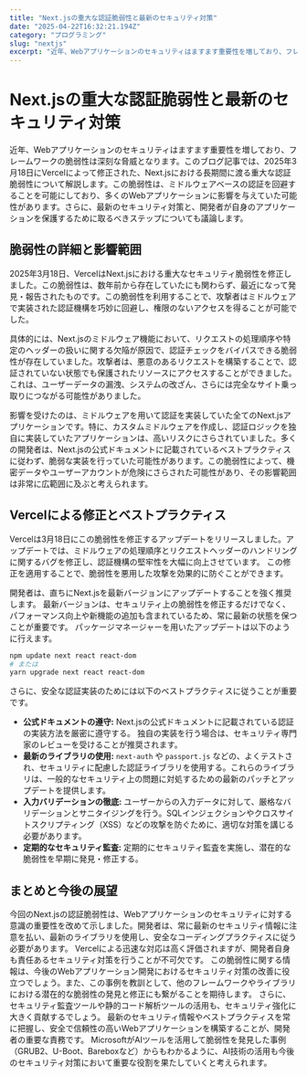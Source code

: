 ```yaml
---
title: "Next.jsの重大な認証脆弱性と最新のセキュリティ対策"
date: "2025-04-22T16:32:21.194Z"
category: "プログラミング"
slug: "nextjs"
excerpt: "近年、Webアプリケーションのセキュリティはますます重要性を増しており、フレームワークの脆弱性は深刻な脅威となります。このブログ記事では、2025年3月18日にVercelによって修正された、Next.jsにおける長期間に渡る重大な認証脆弱性について解説します。この脆弱性は、ミドルウェアベースの認証..."
---
```


# Next.jsの重大な認証脆弱性と最新のセキュリティ対策

近年、Webアプリケーションのセキュリティはますます重要性を増しており、フレームワークの脆弱性は深刻な脅威となります。このブログ記事では、2025年3月18日にVercelによって修正された、Next.jsにおける長期間に渡る重大な認証脆弱性について解説します。この脆弱性は、ミドルウェアベースの認証を回避することを可能にしており、多くのWebアプリケーションに影響を与えていた可能性があります。さらに、最新のセキュリティ対策と、開発者が自身のアプリケーションを保護するために取るべきステップについても議論します。


## 脆弱性の詳細と影響範囲

2025年3月18日、VercelはNext.jsにおける重大なセキュリティ脆弱性を修正しました。この脆弱性は、数年前から存在していたにも関わらず、最近になって発見・報告されたものです。この脆弱性を利用することで、攻撃者はミドルウェアで実装された認証機構を巧妙に回避し、権限のないアクセスを得ることが可能でした。

具体的には、Next.jsのミドルウェア機能において、リクエストの処理順序や特定のヘッダーの扱いに関する欠陥が原因で、認証チェックをバイパスできる脆弱性が存在していました。攻撃者は、悪意のあるリクエストを構築することで、認証されていない状態でも保護されたリソースにアクセスすることができました。これは、ユーザーデータの漏洩、システムの改ざん、さらには完全なサイト乗っ取りにつながる可能性がありました。

影響を受けたのは、ミドルウェアを用いて認証を実装していた全てのNext.jsアプリケーションです。特に、カスタムミドルウェアを作成し、認証ロジックを独自に実装していたアプリケーションは、高いリスクにさらされていました。多くの開発者は、Next.jsの公式ドキュメントに記載されているベストプラクティスに従わず、脆弱な実装を行っていた可能性があります。この脆弱性によって、機密データやユーザーアカウントが危険にさらされた可能性があり、その影響範囲は非常に広範囲に及ぶと考えられます。


## Vercelによる修正とベストプラクティス

Vercelは3月18日にこの脆弱性を修正するアップデートをリリースしました。アップデートでは、ミドルウェアの処理順序とリクエストヘッダーのハンドリングに関するバグを修正し、認証機構の堅牢性を大幅に向上させています。  この修正を適用することで、脆弱性を悪用した攻撃を効果的に防ぐことができます。

開発者は、直ちにNext.jsを最新バージョンにアップデートすることを強く推奨します。 最新バージョンは、セキュリティ上の脆弱性を修正するだけでなく、パフォーマンス向上や新機能の追加も含まれているため、常に最新の状態を保つことが重要です。  パッケージマネージャーを用いたアップデートは以下のように行えます。

```bash
npm update next react react-dom
# または
yarn upgrade next react react-dom
```

さらに、安全な認証実装のためには以下のベストプラクティスに従うことが重要です。

* **公式ドキュメントの遵守:** Next.jsの公式ドキュメントに記載されている認証の実装方法を厳密に遵守する。  独自の実装を行う場合は、セキュリティ専門家のレビューを受けることが推奨されます。
* **最新のライブラリの使用:**  `next-auth` や `passport.js` などの、よくテストされ、セキュリティに配慮した認証ライブラリを使用する。これらのライブラリは、一般的なセキュリティ上の問題に対処するための最新のパッチとアップデートを提供します。
* **入力バリデーションの徹底:**  ユーザーからの入力データに対して、厳格なバリデーションとサニタイジングを行う。SQLインジェクションやクロスサイトスクリプティング（XSS）などの攻撃を防ぐために、適切な対策を講じる必要があります。
* **定期的なセキュリティ監査:**  定期的にセキュリティ監査を実施し、潜在的な脆弱性を早期に発見・修正する。

## まとめと今後の展望

今回のNext.jsの認証脆弱性は、Webアプリケーションのセキュリティに対する意識の重要性を改めて示しました。開発者は、常に最新のセキュリティ情報に注意を払い、最新のライブラリを使用し、安全なコーディングプラクティスに従う必要があります。  Vercelによる迅速な対応は高く評価されますが、開発者自身も責任あるセキュリティ対策を行うことが不可欠です。  この脆弱性に関する情報は、今後のWebアプリケーション開発におけるセキュリティ対策の改善に役立つでしょう。また、この事例を教訓として、他のフレームワークやライブラリにおける潜在的な脆弱性の発見と修正にも繋がることを期待します。  さらに、セキュリティ監査ツールや静的コード解析ツールの活用も、セキュリティ強化に大きく貢献するでしょう。  最新のセキュリティ情報やベストプラクティスを常に把握し、安全で信頼性の高いWebアプリケーションを構築することが、開発者の重要な責務です。  MicrosoftがAIツールを活用して脆弱性を発見した事例（GRUB2、U-Boot、Bareboxなど）からもわかるように、AI技術の活用も今後のセキュリティ対策において重要な役割を果たしていくと考えられます。
